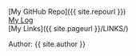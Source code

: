 [My GitHub Repo]({{ site.repourl }}) <br>
[My Log](TXT/mylog.txt) <br>
[My Links]({{ site.pageurl }}/LINKS/)

Author: {{ site.author }}
